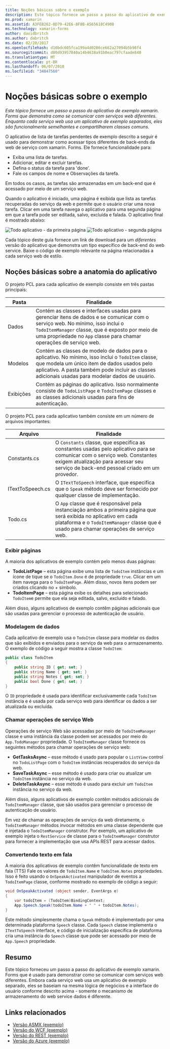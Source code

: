 ```yaml
---
title: Noções básicas sobre o exemplo
description: Este tópico fornece um passo a passo do aplicativo de exemplo xamarin. Forms que demonstra como se comunicar com serviços web diferentes. Enquanto cada serviço web usa um aplicativo de exemplo separados, eles são funcionalmente semelhantes e compartilharem classes comuns.
ms.prod: xamarin
ms.assetid: A3FEB262-0D79-42E6-8F8B-A565618C490B
ms.technology: xamarin-forms
author: davidbritch
ms.author: dabritch
ms.date: 02/28/2017
ms.openlocfilehash: d10bdc605fca199a4d0286ce662a27094b5b98f4
ms.sourcegitcommit: d80d93957040a14b4638a91b0eac797cfaade840
ms.translationtype: MT
ms.contentlocale: pt-BR
ms.lasthandoff: 06/07/2018
ms.locfileid: "34847560"
---
```

# <a name="understanding-the-sample"></a>Noções básicas sobre o exemplo

_Este tópico fornece um passo a passo do aplicativo de exemplo xamarin. Forms que demonstra como se comunicar com serviços web diferentes. Enquanto cada serviço web usa um aplicativo de exemplo separados, eles são funcionalmente semelhantes e compartilharem classes comuns._

O aplicativo de lista de tarefas pendentes de exemplo descrito a seguir é usado para demonstrar como acessar tipos diferentes de back-ends da web de serviço com xamarin. Forms. Ele fornece funcionalidade para:

- Exiba uma lista de tarefas.
- Adicionar, editar e excluir tarefas.
- Defina o status da tarefa para 'done'.
- Fale os campos de nome e Observações da tarefa.

Em todos os casos, as tarefas são armazenadas em um back-end que é acessado por meio de um serviço web.

Quando o aplicativo é iniciado, uma página é exibida que lista as tarefas recuperadas do serviço da web e permite que o usuário criar uma nova tarefa. Clicar em uma tarefa navega o aplicativo para uma segunda página em que a tarefa pode ser editada, salvo, excluída e falada. O aplicativo final é mostrado abaixo:

![](walkthrough-images/app-example-1.png "Todo aplicativo - da primeira página")
![](walkthrough-images/app-example-2.png "Todo aplicativo - segunda página")

Cada tópico deste guia fornece um link de download para um *diferentes* versão do aplicativo que demonstra um tipo específico de back-end do web service. Baixe o código de exemplo relevante na página relacionadas a cada serviço web de estilo.

## <a name="understanding-the-application-anatomy"></a>Noções básicas sobre a anatomia do aplicativo

O projeto PCL para cada aplicativo de exemplo consiste em três pastas principais:

|Pasta|Finalidade|
|--- |--- |
|Dados|Contém as classes e interfaces usadas para gerenciar itens de dados e se comunicar com o serviço web. No mínimo, isso inclui o `TodoItemManager` classe, que é exposto por meio de uma propriedade no `App` classe para chamar operações de serviço web.|
|Modelos|Contém as classes de modelo de dados para o aplicativo. No mínimo, isso inclui o `TodoItem` classe, que modela um único item de dados usados pelo aplicativo. A pasta também pode incluir as classes adicionais usadas para modelar dados de usuário.|
|Exibições|Contém as páginas do aplicativo. Isso normalmente consiste de `TodoListPage` e `TodoItemPage` classes e as classes adicionais usadas para fins de autenticação.|

O projeto PCL para cada aplicativo também consiste em um número de arquivos importantes:

|Arquivo|Finalidade|
|--- |--- |
|Constants.cs|O `Constants` classe, que especifica as constantes usadas pelo aplicativo para se comunicar com o serviço web. Constantes exigem atualização para acessar seu serviço de back-end pessoal criado em um provedor.|
|ITextToSpeech.cs|O `ITextToSpeech` interface, que especifica que o `Speak` método deve ser fornecido por qualquer classe de implementação.|
|Todo.cs|O `App` classe que é responsável pela instanciação ambos a primeira página que será exibida no aplicativo em cada plataforma e o `TodoItemManager` classe que é usado para chamar operações de serviço web.|

### <a name="viewing-pages"></a>Exibir páginas

A maioria dos aplicativos de exemplo contém pelo menos duas páginas:

- **TodoListPage** – esta página exibe uma lista de `TodoItem` instâncias e um ícone de tique se o `TodoItem.Done` é de propriedade `true`. Clicar em um item navega para o `TodoItemPage`. Além disso, novos itens podem ser criados clicando no *+* símbolo.
- **TodoItemPage** – esta página exibe os detalhes para selecionado `TodoItem`e permite que ela seja editada, salvo, excluído e falado.

Além disso, alguns aplicativos de exemplo contêm páginas adicionais que são usadas para gerenciar o processo de autenticação de usuário.

### <a name="modeling-the-data"></a>Modelagem de dados

Cada aplicativo de exemplo usa o `TodoItem` classe para modelar os dados que são exibidos e enviados para o serviço da web para o armazenamento. O exemplo de código a seguir mostra a classe `TodoItem`:

```csharp
public class TodoItem
{
    public string ID { get; set; }
    public string Name { get; set; }
    public string Notes { get; set; }
    public bool Done { get; set; }
}
```

O `ID` propriedade é usada para identificar exclusivamente cada `TodoItem` instância e é usada por cada serviço web para identificar os dados a ser atualizada ou excluída.

### <a name="invoking-web-service-operations"></a>Chamar operações de serviço Web

Operações de serviço Web são acessadas por meio de `TodoItemManager` classe e uma instância da classe podem ser acessados por meio do `App.TodoManager` propriedade. O `TodoItemManager` classe fornece os seguintes métodos para chamar operações de serviço web:

- **GetTasksAsync** – esse método é usado para popular o `ListView` control no `TodoListPage` com o `TodoItem` instâncias recuperados do serviço da web.
- **SaveTaskAsync** – esse método é usado para criar ou atualizar um `TodoItem` instância no serviço da web.
- **DeleteTaskAsync** – esse método é usado para excluir um `TodoItem` instância no serviço da web.

Além disso, alguns aplicativos de exemplo contêm métodos adicionais de `TodoItemManager` classe, que são usados para gerenciar o processo de autenticação de usuário.

Em vez de chamar as operações de serviço da web diretamente, o `TodoItemManager` métodos invocar métodos em uma classe dependente que é injetada o `TodoItemManager` construtor. Por exemplo, um aplicativo de exemplo injeta o `RestService` de classe para o `TodoItemManager` construtor para fornecer a implementação que usa APIs REST para acessar dados.

### <a name="translating-text-to-speech"></a>Convertendo texto em fala

A maioria dos aplicativos de exemplo contêm funcionalidade de texto em fala (TTS) Fale os valores de `TodoItem.Name` e `TodoItem.Notes` propriedades. Isso é feito usando o `OnSpeakActivated` manipulador de eventos a `TodoItemPage` classe, conforme mostrado no exemplo de código a seguir:

```csharp
void OnSpeakActivated (object sender, EventArgs e)
{
    var todoItem = (TodoItem)BindingContext;
    App.Speech.Speak(todoItem.Name + " " + todoItem.Notes);
}
```

Este método simplesmente chama o `Speak` método é implementado por uma determinada plataforma `Speech` classe. Cada `Speech` classe implementa o `ITextToSpeech` interface, e código de inicialização específica de plataforma cria uma instância do `Speech` classe que pode ser acessado por meio de `App.Speech` propriedade.

## <a name="summary"></a>Resumo

Este tópico forneceu um passo a passo do aplicativo de exemplo xamarin. Forms que é usado para demonstrar como se comunicar com serviços web diferentes. Embora cada serviço web usa um aplicativo de exemplo separado, eles se baseiam na mesma lógica de negócios e a interface do usuário conforme descrito acima - somente o mecanismo de armazenamento do web service dados é diferente.


## <a name="related-links"></a>Links relacionados

- [Versão ASMX (exemplo)](https://developer.xamarin.com/samples/xamarin-forms/WebServices/TodoASMX)
- [Versão do WCF (exemplo)](https://developer.xamarin.com/samples/xamarin-forms/WebServices/TodoWCF)
- [Versão do REST (exemplo)](https://developer.xamarin.com/samples/xamarin-forms/WebServices/TodoREST)
- [Versão do Azure (exemplo)](https://developer.xamarin.com/samples/xamarin-forms/WebServices/TodoAzure)
